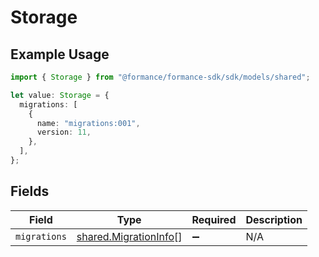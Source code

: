 # Storage

## Example Usage

```typescript
import { Storage } from "@formance/formance-sdk/sdk/models/shared";

let value: Storage = {
  migrations: [
    {
      name: "migrations:001",
      version: 11,
    },
  ],
};
```

## Fields

| Field                                                                 | Type                                                                  | Required                                                              | Description                                                           |
| --------------------------------------------------------------------- | --------------------------------------------------------------------- | --------------------------------------------------------------------- | --------------------------------------------------------------------- |
| `migrations`                                                          | [shared.MigrationInfo](../../../sdk/models/shared/migrationinfo.md)[] | :heavy_minus_sign:                                                    | N/A                                                                   |
